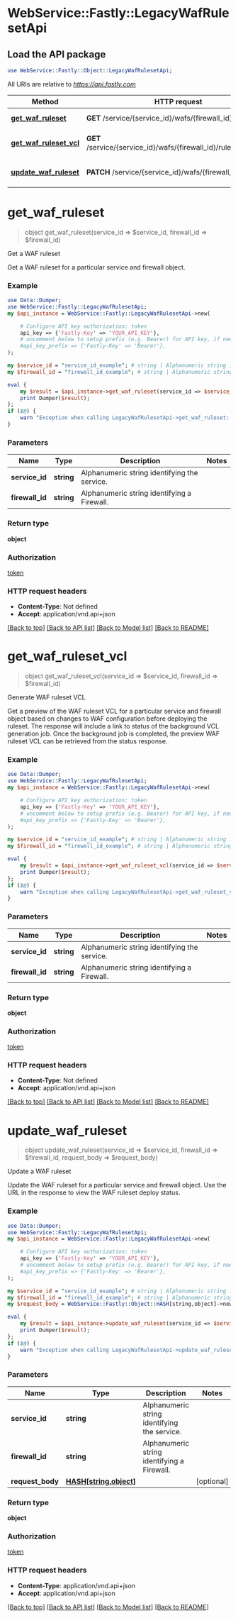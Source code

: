 # WebService::Fastly::LegacyWafRulesetApi

## Load the API package
```perl
use WebService::Fastly::Object::LegacyWafRulesetApi;
```

All URIs are relative to *https://api.fastly.com*

Method | HTTP request | Description
------------- | ------------- | -------------
[**get_waf_ruleset**](LegacyWafRulesetApi.md#get_waf_ruleset) | **GET** /service/{service_id}/wafs/{firewall_id}/ruleset | Get a WAF ruleset
[**get_waf_ruleset_vcl**](LegacyWafRulesetApi.md#get_waf_ruleset_vcl) | **GET** /service/{service_id}/wafs/{firewall_id}/ruleset/preview | Generate WAF ruleset VCL
[**update_waf_ruleset**](LegacyWafRulesetApi.md#update_waf_ruleset) | **PATCH** /service/{service_id}/wafs/{firewall_id}/ruleset | Update a WAF ruleset


# **get_waf_ruleset**
> object get_waf_ruleset(service_id => $service_id, firewall_id => $firewall_id)

Get a WAF ruleset

Get a WAF ruleset for a particular service and firewall object.

### Example
```perl
use Data::Dumper;
use WebService::Fastly::LegacyWafRulesetApi;
my $api_instance = WebService::Fastly::LegacyWafRulesetApi->new(

    # Configure API key authorization: token
    api_key => {'Fastly-Key' => 'YOUR_API_KEY'},
    # uncomment below to setup prefix (e.g. Bearer) for API key, if needed
    #api_key_prefix => {'Fastly-Key' => 'Bearer'},
);

my $service_id = "service_id_example"; # string | Alphanumeric string identifying the service.
my $firewall_id = "firewall_id_example"; # string | Alphanumeric string identifying a Firewall.

eval {
    my $result = $api_instance->get_waf_ruleset(service_id => $service_id, firewall_id => $firewall_id);
    print Dumper($result);
};
if ($@) {
    warn "Exception when calling LegacyWafRulesetApi->get_waf_ruleset: $@\n";
}
```

### Parameters

Name | Type | Description  | Notes
------------- | ------------- | ------------- | -------------
 **service_id** | **string**| Alphanumeric string identifying the service. | 
 **firewall_id** | **string**| Alphanumeric string identifying a Firewall. | 

### Return type

**object**

### Authorization

[token](../README.md#token)

### HTTP request headers

 - **Content-Type**: Not defined
 - **Accept**: application/vnd.api+json

[[Back to top]](#) [[Back to API list]](../README.md#documentation-for-api-endpoints) [[Back to Model list]](../README.md#documentation-for-models) [[Back to README]](../README.md)

# **get_waf_ruleset_vcl**
> object get_waf_ruleset_vcl(service_id => $service_id, firewall_id => $firewall_id)

Generate WAF ruleset VCL

Get a preview of the WAF ruleset VCL for a particular service and firewall object based on changes to WAF configuration before deploying the ruleset. The response will include a link to status of the background VCL generation job. Once the background job is completed, the preview WAF ruleset VCL can be retrieved from the status response.

### Example
```perl
use Data::Dumper;
use WebService::Fastly::LegacyWafRulesetApi;
my $api_instance = WebService::Fastly::LegacyWafRulesetApi->new(

    # Configure API key authorization: token
    api_key => {'Fastly-Key' => 'YOUR_API_KEY'},
    # uncomment below to setup prefix (e.g. Bearer) for API key, if needed
    #api_key_prefix => {'Fastly-Key' => 'Bearer'},
);

my $service_id = "service_id_example"; # string | Alphanumeric string identifying the service.
my $firewall_id = "firewall_id_example"; # string | Alphanumeric string identifying a Firewall.

eval {
    my $result = $api_instance->get_waf_ruleset_vcl(service_id => $service_id, firewall_id => $firewall_id);
    print Dumper($result);
};
if ($@) {
    warn "Exception when calling LegacyWafRulesetApi->get_waf_ruleset_vcl: $@\n";
}
```

### Parameters

Name | Type | Description  | Notes
------------- | ------------- | ------------- | -------------
 **service_id** | **string**| Alphanumeric string identifying the service. | 
 **firewall_id** | **string**| Alphanumeric string identifying a Firewall. | 

### Return type

**object**

### Authorization

[token](../README.md#token)

### HTTP request headers

 - **Content-Type**: Not defined
 - **Accept**: application/vnd.api+json

[[Back to top]](#) [[Back to API list]](../README.md#documentation-for-api-endpoints) [[Back to Model list]](../README.md#documentation-for-models) [[Back to README]](../README.md)

# **update_waf_ruleset**
> object update_waf_ruleset(service_id => $service_id, firewall_id => $firewall_id, request_body => $request_body)

Update a WAF ruleset

Update the WAF ruleset for a particular service and firewall object. Use the URL in the response to view the WAF ruleset deploy status.

### Example
```perl
use Data::Dumper;
use WebService::Fastly::LegacyWafRulesetApi;
my $api_instance = WebService::Fastly::LegacyWafRulesetApi->new(

    # Configure API key authorization: token
    api_key => {'Fastly-Key' => 'YOUR_API_KEY'},
    # uncomment below to setup prefix (e.g. Bearer) for API key, if needed
    #api_key_prefix => {'Fastly-Key' => 'Bearer'},
);

my $service_id = "service_id_example"; # string | Alphanumeric string identifying the service.
my $firewall_id = "firewall_id_example"; # string | Alphanumeric string identifying a Firewall.
my $request_body = WebService::Fastly::Object::HASH[string,object]->new(); # HASH[string,object] | 

eval {
    my $result = $api_instance->update_waf_ruleset(service_id => $service_id, firewall_id => $firewall_id, request_body => $request_body);
    print Dumper($result);
};
if ($@) {
    warn "Exception when calling LegacyWafRulesetApi->update_waf_ruleset: $@\n";
}
```

### Parameters

Name | Type | Description  | Notes
------------- | ------------- | ------------- | -------------
 **service_id** | **string**| Alphanumeric string identifying the service. | 
 **firewall_id** | **string**| Alphanumeric string identifying a Firewall. | 
 **request_body** | [**HASH[string,object]**](object.md)|  | [optional] 

### Return type

**object**

### Authorization

[token](../README.md#token)

### HTTP request headers

 - **Content-Type**: application/vnd.api+json
 - **Accept**: application/vnd.api+json

[[Back to top]](#) [[Back to API list]](../README.md#documentation-for-api-endpoints) [[Back to Model list]](../README.md#documentation-for-models) [[Back to README]](../README.md)

